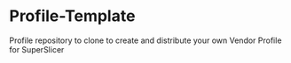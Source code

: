 # Profile-Template
Profile repository to clone to create and distribute your own Vendor Profile for SuperSlicer

